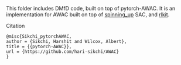 This folder includes DMfD code, built on top of pytorch-AWAC. 
It is an implementation for AWAC built on top of [spinning_up](https://github.com/openai/spinningup) SAC, and [rlkit](https://github.com/vitchyr/rlkit/tree/master/examples/awac).

Citation
```
@misc{Sikchi_pytorchAWAC,
author = {Sikchi, Harshit and Wilcox, Albert},
title = {{pytorch-AWAC}},
url = {https://github.com/hari-sikchi/AWAC}
}
```
